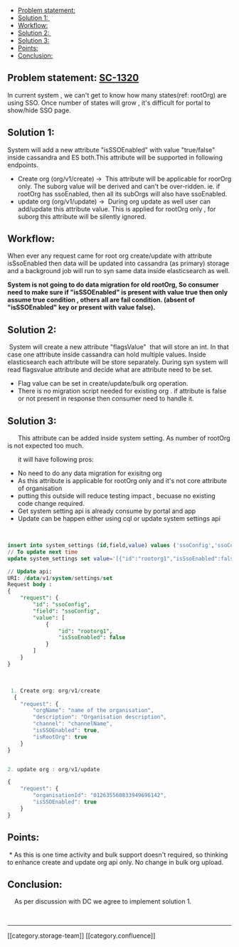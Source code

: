   * [Problem statement: ](#problem-statement:-)
  * [Solution 1: ](#solution-1: )
  * [Workflow:](#workflow:)
  * [Solution 2: ](#solution-2: )
  * [Solution 3:](#solution-3:)
  * [Points:](#points:)
  * [Conclusion:](#conclusion:)



## Problem statement: [SC-1320](https://project-sunbird.atlassian.net/browse/SC-1320)
In current system , we can't get to know how many states(ref: rootOrg) are using SSO. Once number of states will grow , it's difficult for portal to show/hide SSO page.


## Solution 1: 
System will add a new attribute "isSSOEnabled" with value "true/false" inside cassandra and ES both.This attribute will be supported in following endpoints.


* Create org (org/v1/create) →  This attribute will be applicable for roorOrg only. The suborg value will be derived and can't be over-ridden. ie. if rootOrg has ssoEnabled, then all its subOrgs will also have ssoEnabled.
* update org (org/v1/update) →  During org update as well user can add/update this attribute value. This is applied for rootOrg only , for suborg this attribute will be silently ignored.


## Workflow:
When ever any request came for root org create/update with attribute isSsoEnabled then data will be updated into cassandra (as primary) storage and a background job will run to syn same data inside elasticsearch as well.

 **System is not going to do data migration for old rootOrg, So consumer need to make sure if "isSSOEnabled" is present with value true then only assume true condition , others all are fail condition. (absent of "isSSOEnabled" key or present with value false).** 




## Solution 2: 
 System will create a new attribute "flagsValue"  that will store an int. In that case one attribute inside cassandra can hold multiple values. Inside elasticsearch each attribute will be store separately. During syn system will read flagsvalue attribute and decide what are attribute need to be set. 


* Flag value can be set in create/update/bulk org operation.
* There is no migration script needed for existing org . if attribute is false or not present in response then consumer need to handle it.




## Solution 3:
      This attribute can be added inside system setting. As number of rootOrg is not expected too much. 

      it will have following pros:


* No need to do any data migration for exisitng org
* As this attribute is applicable for rootOrg only and it's not core attribute of organisation 
* putting this outside will reduce testing impact , becuase no existing code change required. 
* Get system setting api is already consume by portal and app   
* Update can be happen either using cql or update system settings api 

      


```sql
insert into system_settings (id,field,value) values ('ssoConfig','ssoConfig','[{"id":"rootorg1","isSsoEnabled":true}]');
// To update next time
update system_settings set value='[{"id":"rootorg1","isSsoEnabled":false},{"id":"anotherRootOrg","isSsoEnabled":true}]' where id='ssoConfig';

// Update api:
URI: /data/v1/system/settings/set
Request body :
{
    "request": {
        "id": "ssoConfig",
        "field": "ssoConfig",
        "value": [
            {
                "id": "rootorg1",
                "isSsoEnabled": false
            }
        ]
    }
}
```
      












```js
 1. Create org: org/v1/create
  {
    "request": {
        "orgName": "name of the organisation",
        "description": "Organisation description",
        "channel": "channelName",
        "isSSOEnabled": true,
        "isRootOrg": true
    }
}


2. update org : org/v1/update

{
    "request": {
        "organisationId": "012635560833949696142",
        "isSSOEnabled": true
    }
}
```



## Points:
 \* As this is one time activity and bulk support doesn't required, so thinking to enhance create and update org api only. No change in bulk org upload.




## Conclusion:
    As per discussion with DC we agree to implement solution 1. 

  





*****

[[category.storage-team]] 
[[category.confluence]] 
